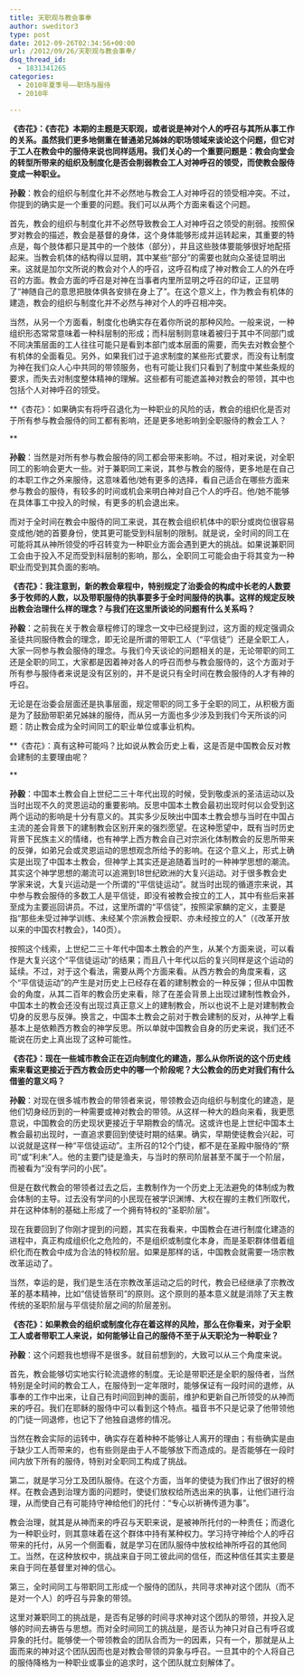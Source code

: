 ```yaml
---
title: 天职观与教会事奉
author: sweditor3
type: post
date: 2012-09-26T02:34:56+00:00
url: /2012/09/26/天职观与教会事奉/
dsq_thread_id:
  - 1831341265
categories:
  - 2010年夏季号——职场与服侍
  - 2010年

---
```

**《杏花》：《杏花》本期的主题是天职观，或者说是神对个人的呼召与其所从事工作的关系。虽然我们更多地侧重在普通弟兄姊妹的职场领域来谈论这个问题，但它对于工人在教会中的服侍来说也同样适用。我们关心的一个重要问题是：教会向堂会的转型所带来的组织及制度化是否会削弱教会工人对神呼召的领受，而使教会服侍变成一种职业。**

**孙毅**：教会的组织与制度化并不必然地与教会工人对神呼召的领受相冲突。不过，你提到的确实是一个重要的问题。我们可以从两个方面来看这个问题。
  
首先，教会的组织与制度化并不必然导致教会工人对神呼召之领受的削弱。按照保罗对教会的描述，教会是基督的身体，这个身体能够形成并运转起来，其重要的特点是，每个肢体都只是其中的一个肢体（部分），并且这些肢体要能够很好地配搭起来。当教会机体的结构得以显明，其中某些“部分”的需要也就向众圣徒显明出来。这就是加尔文所说的教会对个人的呼召，这呼召构成了神对教会工人的外在呼召的方面。教会方面的呼召是对神在当事者内里所显明之呼召的印证，正显明了“神随自己的意思把肢体俱各安排在身上了”。在这个意义上，作为教会有机体的建造，教会的组织与制度化并不必然与神对个人的呼召相冲突。
  
当然，从另一个方面看，制度化也确实存在着你所说的那种风险。一般来说，一种组织形态常常意味着一种科层制的形成；而科层制则意味着被归于其中不同部门或不同决策层面的工人往往可能只是看到本部门或本层面的需要，而失去对教会整个有机体的全面看见。另外，如果我们过于追求制度的某些形式要求，而没有让制度为神在我们众人心中共同的带领服务，也有可能让我们只看到了制度中某些条规的要求，而失去对制度整体精神的理解。这些都有可能遮盖神对教会的带领，其中也包括个人对神呼召的领受。

**《杏花》：如果确实有将呼召退化为一种职业的风险的话，教会的组织化是否对于所有参与教会服侍的同工都有影响，还是更多地影响到全职服侍的教会工人？
  
** 
  
**孙毅**：当然是对所有参与教会服侍的同工都会带来影响。不过，相对来说，对全职同工的影响会更大一些。对于兼职同工来说，其参与教会的服侍，更多地是在自己的本职工作之外来服侍，这意味着他/她有更多的选择，看自己适合在哪些方面来参与教会的服侍，有较多的时间或机会来明白神对自己个人的呼召。他/她不能够在具体事工中投入的时候，有更多的机会退出来。
  
而对于全时间在教会中服侍的同工来说，其在教会组织机体中的职分或岗位很容易变成他/她的首要身份，使其更可能受到科层制的限制。就是说，全时间的同工在可能将其从神所领受的呼召转变为一种职业方面会遇到更大的挑战。如果说兼职同工会由于投入不足而受到科层制的影响，那么，全职同工可能会由于将其变为一种职业而受到其负面的影响。

**《杏花》：我注意到，新的教会章程中，特别规定了治委会的构成中长老的人数要多于牧师的人数，以及带职服侍的执事要多于全时间服侍的执事。这样的规定反映出教会治理什么样的理念？与我们在这里所谈论的问题有什么关系吗？**

**孙毅**：之前我在关于教会章程修订的理念一文中已经提到过，这方面的规定强调众圣徒共同服侍教会的理念，即无论是所谓的带职工人（“平信徒”）还是全职工人，大家一同参与教会服侍的理念。与我们今天谈论的问题相关的是，无论带职的同工还是全职的同工，大家都是因着神对各人的呼召而参与教会服侍的，这个方面对于所有参与服侍者来说是没有区别的，并不是说只有全时间在教会服侍的人才有神的呼召。
  
无论是在治委会层面还是执事层面，规定带职的同工多于全职的同工，从积极方面是为了鼓励带职弟兄姊妹的服侍，而从另一方面也多少涉及到我们今天所谈的问题：防止教会成为全时间同工的职业单位或事业机构。

**《杏花》：真有这种可能吗？比如说从教会历史上看，这是否是中国教会反对教会建制的主要理由呢？
  
** 
  
**孙毅**：中国本土教会自上世纪二三十年代出现的时候，受到敬虔派的圣洁运动以及当时出现不久的灵恩运动的重要影响。反思中国本土教会最初出现时何以会受到这两个运动的影响是十分有意义的。其实多少反映出中国本土教会想与当时在中国占主流的差会背景下的建制教会区别开来的强烈愿望。在这种愿望中，既有当时历史背景下民族主义的情绪，也有神学上西方教会自己对宗派化体制教会的反思所带来的反弹，如弟兄会或灵恩运动的思想观念所给予的影响。在这个意义上，形式上确实是出现了中国本土教会，但神学上其实还是追随着当时的一种神学思想的潮流。其实这个神学思想的潮流可以追溯到18世纪欧洲的大复兴运动。对于很多教会史学家来说，大复兴运动是一个所谓的“平信徒运动”。就当时出现的循道宗来说，其中参与教会服侍的多数工人是平信徒，即没有被教会按立的工人，其中有些后来甚至成为主要巡回讲员。不过，这里所谓的“平信徒”，按照梁家麟的定义，主要是指“那些未受过神学训练、未经某个宗派教会授职、亦未经按立的人”（《改革开放以来的中国农村教会》，140页）。
  
按照这个线索，上世纪二三十年代中国本土教会的产生，从某个方面来说，可以看作是大复兴这个“平信徒运动”的结果；而且八十年代以后的复兴同样是这个运动的延续。不过，对于这个看法，需要从两个方面来看。从西方教会的角度来看，这个“平信徒运动”的产生是对历史上已经存在着的建制教会的一种反弹；但从中国教会的角度，从其二百年的教会历史来看，除了在差会背景上出现过建制性教会外，中国本土的教会还没有出现过真正意义上的建制教会，所以也说不上是对建制教会切身的反思与反弹。换言之，中国本土教会之前对于教会建制的反对，从神学上看基本上是依赖西方教会的神学反思。所以单就中国教会自身的历史来说，我们还不能说在历史上真出现了这种可能性。

**《杏花》：现在一些城市教会正在迈向制度化的建造，那么从你所说的这个历史线索来看这更接近于西方教会历史中的哪一个阶段呢？大公教会的历史对我们有什么借鉴的意义吗？**

**孙毅**：对现在很多城市教会的带领者来说，带领教会迈向组织与制度化的建造，是他们切身经历到的一种需要或神对教会的带领。从这样一种大的趋向来看，我更愿意说，中国教会的历史现状更接近于早期教会的情况。这或许也是上世纪中国本土教会最初出现时，一直追求要回到使徒时期的结果。确实，早期使徒教会兴起，可以说就是这样一种“平信徒运动”。主所召的12个门徒，都不是在圣殿中服侍的“祭司”或“利未”人。他的主要门徒是渔夫，与当时的祭司阶层甚至不属于一个阶层，而被看为“没有学问的小民”。
  
但是在数代教会的带领者过去之后，主教制作为一个历史上无法避免的体制成为教会体制的主导。过去没有学问的小民现在被学识渊博、大权在握的主教们所取代，并在这种体制的基础上形成了一个拥有特权的“圣职阶层”。
  
现在我要回到了你刚才提到的问题，其实在我看来，中国教会在进行制度化建造的进程中，真正构成组织化之危险的，不是组织或制度化本身，而是圣职群体借着组织化而在教会中成为合法的特权阶层。如果是那样的话，中国教会就需要一场宗教改革运动了。
  
当然，幸运的是，我们是生活在宗教改革运动之后的时代，教会已经继承了宗教改革的基本精神，比如“信徒皆祭司”的原则。这个原则的基本意义就是消除了天主教传统的圣职阶层与平信徒阶层之间的阶层差别。

**《杏花》：如果教会的组织或制度化存在着这样的风险，那么在你看来，对于全职工人或者带职工人来说，如何能够让自己的服侍不至于从天职沦为一种职业？**

**孙毅**：这个问题我也想得不是很多。就目前想到的，大致可以从三个角度来说。
  
首先，教会能够切实地实行轮流退修的制度。无论是带职还是全职的服侍者，当然特别是全时间的教会工人，在服侍到一定年限时，能够保证有一段时间的退修，从事奉的工作中出来，让自己有时间回到神的面前，维护和更新自己所领受的从神而来的呼召。我们在耶稣的服侍中可以看到这个特点。福音书不只是记录了他带领他的门徒一同退修，也记下了他独自退修的情况。
  
当然在教会实际的运转中，确实存在着种种不能够让人离开的理由；有些确实是由于缺少工人而带来的，也有些则是由于人不能够放下而造成的。是否能够在一段时间内放下所有的服侍，特别对全职同工构成了挑战。
  
第二，就是学习分工及团队服侍。在这个方面，当年的使徒为我们作出了很好的榜样。在教会遇到治理方面的问题时，使徒们放权给所选出来的执事，让他们进行治理，从而使自己有可能持守神给他们的托付：“专心以祈祷传道为事”。
  
教会治理，就其是从神而来的呼召与天职来说，是被神所托付的一种责任；而退化为一种职业时，则其意味着在这个群体中持有某种权力。学习持守神给个人的呼召带来的托付，从另一个侧面看，就是学习在团队服侍中放权给神所呼召的其他同工。当然，在这种放权中，挑战来自于同工彼此间的信任，而这种信任其实主要是来自于同在基督里对神的信心。
  
第三，全时间同工与带职同工形成一个服侍的团队，共同寻求神对这个团队（而不是对一个人）的呼召与异象的带领。
  
这里对兼职同工的挑战是，是否有足够的时间寻求神对这个团队的带领，并投入足够的时间去祷告与思想。而对全时间同工的挑战是，是否认为神只对自己有呼召或异象的托付。能够使一个带领教会的团队合而为一的因素，只有一个，那就是从上面而来的神对这个团队因而也是对教会带领的异象与呼召。一旦其中的个人将自己的服侍降格为一种职业或事业的追求时，这个团队就立刻解体了。